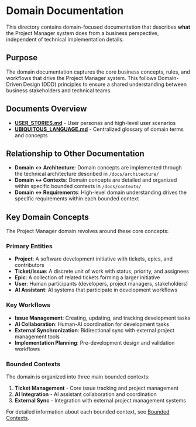 # Domain Documentation

This directory contains domain-focused documentation that describes **what** the Project Manager system does from a business perspective, independent of technical implementation details.

## Purpose

The domain documentation captures the core business concepts, rules, and workflows that drive the Project Manager system. This follows Domain-Driven Design (DDD) principles to ensure a shared understanding between business stakeholders and technical teams.

## Documents Overview

- **[USER_STORIES.md](./USER_STORIES.md)** - User personas and high-level user scenarios
- **[UBIQUITOUS_LANGUAGE.md](./UBIQUITOUS_LANGUAGE.md)** - Centralized glossary of domain terms and concepts

## Relationship to Other Documentation

- **Domain ↔ Architecture**: Domain concepts are implemented through the technical architecture described in `/docs/architecture/`
- **Domain ↔ Contexts**: Domain concepts are detailed and organized within specific bounded contexts in `/docs/contexts/`
- **Domain ↔ Requirements**: High-level domain understanding drives the specific requirements within each bounded context

## Key Domain Concepts

The Project Manager domain revolves around these core concepts:

### Primary Entities
- **Project**: A software development initiative with tickets, epics, and contributors
- **Ticket/Issue**: A discrete unit of work with status, priority, and assignees
- **Epic**: A collection of related tickets forming a larger initiative
- **User**: Human participants (developers, project managers, stakeholders)
- **AI Assistant**: AI systems that participate in development workflows

### Key Workflows
- **Issue Management**: Creating, updating, and tracking development tasks
- **AI Collaboration**: Human-AI coordination for development tasks
- **External Synchronization**: Bidirectional sync with external project management tools
- **Implementation Planning**: Pre-development design and validation workflows

### Bounded Contexts

The domain is organized into three main bounded contexts:

1. **Ticket Management** - Core issue tracking and project management
2. **AI Integration** - AI assistant collaboration and coordination
3. **External Sync** - Integration with external project management systems

For detailed information about each bounded context, see [Bounded Contexts](../contexts/).
